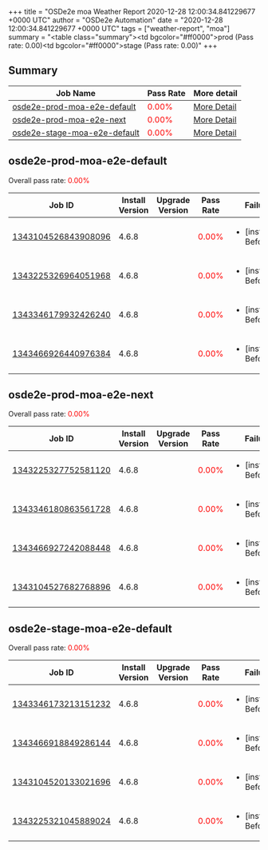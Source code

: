 +++
title = "OSDe2e moa Weather Report 2020-12-28 12:00:34.841229677 +0000 UTC"
author = "OSDe2e Automation"
date = "2020-12-28 12:00:34.841229677 +0000 UTC"
tags = ["weather-report", "moa"]
summary = "<table class=\"summary\"><tr><td bgcolor=\"#ff0000\"></td><td>prod (Pass rate: 0.00)</td></tr><tr><td bgcolor=\"#ff0000\"></td><td>stage (Pass rate: 0.00)</td></tr></table>"
+++
## Summary

| Job Name | Pass Rate | More detail |
|----------|-----------|-------------|
|[osde2e-prod-moa-e2e-default](https://prow.svc.ci.openshift.org/?job=osde2e-prod-moa-e2e-default)| <span style="color:#ff0000;">0.00%</span>|[More Detail](#osde2e-prod-moa-e2e-default)|
|[osde2e-prod-moa-e2e-next](https://prow.svc.ci.openshift.org/?job=osde2e-prod-moa-e2e-next)| <span style="color:#ff0000;">0.00%</span>|[More Detail](#osde2e-prod-moa-e2e-next)|
|[osde2e-stage-moa-e2e-default](https://prow.svc.ci.openshift.org/?job=osde2e-stage-moa-e2e-default)| <span style="color:#ff0000;">0.00%</span>|[More Detail](#osde2e-stage-moa-e2e-default)|



## osde2e-prod-moa-e2e-default

Overall pass rate: <span style="color:#ff0000;">0.00%</span>

| Job ID | Install Version | Upgrade Version | Pass Rate | Failures |
|--------|-----------------|-----------------|-----------|----------|
[1343104526843908096](https://prow.ci.openshift.org/view/gs/origin-ci-test/logs/osde2e-prod-moa-e2e-default/1343104526843908096) | 4.6.8 |  | <span style="color:#ff0000;">0.00%</span>|<ul><li>[install] BeforeSuite</li></ul>
[1343225326964051968](https://prow.ci.openshift.org/view/gs/origin-ci-test/logs/osde2e-prod-moa-e2e-default/1343225326964051968) | 4.6.8 |  | <span style="color:#ff0000;">0.00%</span>|<ul><li>[install] BeforeSuite</li></ul>
[1343346179932426240](https://prow.ci.openshift.org/view/gs/origin-ci-test/logs/osde2e-prod-moa-e2e-default/1343346179932426240) | 4.6.8 |  | <span style="color:#ff0000;">0.00%</span>|<ul><li>[install] BeforeSuite</li></ul>
[1343466926440976384](https://prow.ci.openshift.org/view/gs/origin-ci-test/logs/osde2e-prod-moa-e2e-default/1343466926440976384) | 4.6.8 |  | <span style="color:#ff0000;">0.00%</span>|<ul><li>[install] BeforeSuite</li></ul>



## osde2e-prod-moa-e2e-next

Overall pass rate: <span style="color:#ff0000;">0.00%</span>

| Job ID | Install Version | Upgrade Version | Pass Rate | Failures |
|--------|-----------------|-----------------|-----------|----------|
[1343225327752581120](https://prow.ci.openshift.org/view/gs/origin-ci-test/logs/osde2e-prod-moa-e2e-next/1343225327752581120) | 4.6.8 |  | <span style="color:#ff0000;">0.00%</span>|<ul><li>[install] BeforeSuite</li></ul>
[1343346180863561728](https://prow.ci.openshift.org/view/gs/origin-ci-test/logs/osde2e-prod-moa-e2e-next/1343346180863561728) | 4.6.8 |  | <span style="color:#ff0000;">0.00%</span>|<ul><li>[install] BeforeSuite</li></ul>
[1343466927242088448](https://prow.ci.openshift.org/view/gs/origin-ci-test/logs/osde2e-prod-moa-e2e-next/1343466927242088448) | 4.6.8 |  | <span style="color:#ff0000;">0.00%</span>|<ul><li>[install] BeforeSuite</li></ul>
[1343104527682768896](https://prow.ci.openshift.org/view/gs/origin-ci-test/logs/osde2e-prod-moa-e2e-next/1343104527682768896) | 4.6.8 |  | <span style="color:#ff0000;">0.00%</span>|<ul><li>[install] BeforeSuite</li></ul>



## osde2e-stage-moa-e2e-default

Overall pass rate: <span style="color:#ff0000;">0.00%</span>

| Job ID | Install Version | Upgrade Version | Pass Rate | Failures |
|--------|-----------------|-----------------|-----------|----------|
[1343346173213151232](https://prow.ci.openshift.org/view/gs/origin-ci-test/logs/osde2e-stage-moa-e2e-default/1343346173213151232) | 4.6.8 |  | <span style="color:#ff0000;">0.00%</span>|<ul><li>[install] BeforeSuite</li></ul>
[1343466918849286144](https://prow.ci.openshift.org/view/gs/origin-ci-test/logs/osde2e-stage-moa-e2e-default/1343466918849286144) | 4.6.8 |  | <span style="color:#ff0000;">0.00%</span>|<ul><li>[install] BeforeSuite</li></ul>
[1343104520133021696](https://prow.ci.openshift.org/view/gs/origin-ci-test/logs/osde2e-stage-moa-e2e-default/1343104520133021696) | 4.6.8 |  | <span style="color:#ff0000;">0.00%</span>|<ul><li>[install] BeforeSuite</li></ul>
[1343225321045889024](https://prow.ci.openshift.org/view/gs/origin-ci-test/logs/osde2e-stage-moa-e2e-default/1343225321045889024) | 4.6.8 |  | <span style="color:#ff0000;">0.00%</span>|<ul><li>[install] BeforeSuite</li></ul>



